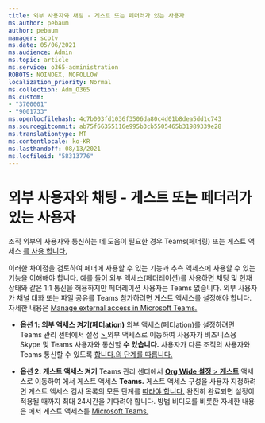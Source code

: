 ```yaml
---
title: 외부 사용자와 채팅 - 게스트 또는 페더러가 있는 사용자
ms.author: pebaum
author: pebaum
manager: scotv
ms.date: 05/06/2021
ms.audience: Admin
ms.topic: article
ms.service: o365-administration
ROBOTS: NOINDEX, NOFOLLOW
localization_priority: Normal
ms.collection: Adm_O365
ms.custom:
- "3700001"
- "9001733"
ms.openlocfilehash: 4c7b003fd1036f3506da80c4d01b8dea5dd1c743
ms.sourcegitcommit: ab75f66355116e995b3cb5505465b31989339e28
ms.translationtype: MT
ms.contentlocale: ko-KR
ms.lasthandoff: 08/13/2021
ms.locfileid: "58313776"
---
```

# <a name="chat-with-external-users---guests-or-federated-users"></a>외부 사용자와 채팅 - 게스트 또는 페더러가 있는 사용자

조직 외부의 사용자와 통신하는 데 도움이 필요한 경우 Teams(페더링) 또는 게스트 액세스 [를 사용 합니다.](https://docs.microsoft.com/microsoftteams/manage-external-access#external-access-vs-guest-access)

이러한 차이점을 검토하여 페더에 사용할 수 있는 기능과 추측 액세스에 사용할 수 있는 기능을 이해해야 합니다. 예를 들어 외부 액세스(페더레이션)를 사용하면 채팅 및 현재 상태와 같은 1:1 통신을 허용하지만 페더레이션 사용자는 Teams 없습니다. 외부 사용자가 채널 대화 또는 파일 공유를 Teams 참가하려면 게스트 액세스를 설정해야 합니다. 자세한 내용은 [Manage external access in Microsoft Teams.](https://docs.microsoft.com/microsoftteams/manage-external-access#external-access-vs-guest-access)

- **옵션 1: 외부 액세스 켜기(페더ation)** 외부 액세스(페더ation)를 설정하려면 Teams 관리 센터에서 설정 [   > ](https://admin.teams.microsoft.com/company-wide-settings/external-communications) 외부 액세스로 이동하여 사용자가 비즈니스용 Skype 및 Teams 사용자와 통신할 **수 있습니다.** 사용자가 다른 조직의 사용자와 Teams 통신할 수 있도록 [합니다.의 단계를 따릅니다.](https://docs.microsoft.com/microsoftteams/manage-external-access#let-your-teams-users-chat-and-communicate-with-users-in-another-organization)

- **옵션 2: 게스트 액세스 켜기** Teams 관리 센터에서 [ **Org Wide 설정**  >  **게스트**](https://admin.teams.microsoft.com/company-wide-settings/guest-configuration) 액세스로 이동하여 에서 게스트 액세스 **Teams.** 게스트 액세스 구성을 사용자 지정하려면 게스트 액세스 검사 목록의 모든 단계를 [따라야 합니다.](https://docs.microsoft.com/microsoftteams/guest-access-checklist) 완전히 완료되면 설정이 적용될 때까지 최대 24시간을 기다려야 합니다. 방법 비디오를 비롯한 자세한 내용은 에서 게스트 액세스를 [Microsoft Teams.](https://docs.microsoft.com/microsoftteams/guest-access)